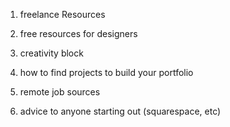 1. freelance Resources

2. free resources for designers

3. creativity block

4. how to find projects to build your portfolio

5. remote job sources

6. advice to anyone starting out (squarespace, etc)
